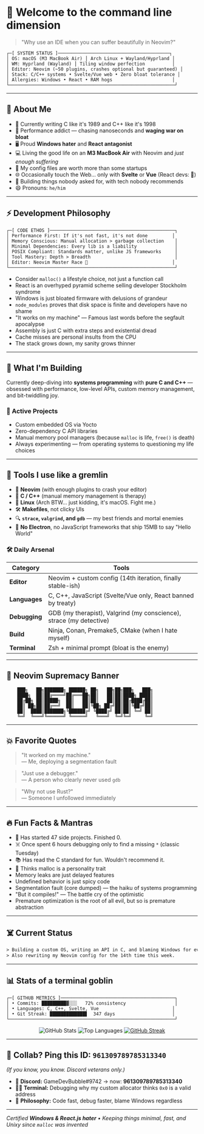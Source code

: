 # 👋 Welcome to the command line dimension
> "Why use an IDE when you can suffer beautifully in Neovim?"

```
┌─[ SYSTEM STATUS ]─────────────────────────────────────────┐
│ OS: macOS (M3 MacBook Air) ⎪ Arch Linux + Wayland/Hyprland │
│ WM: Hyprland (Wayland) ⎪ Tiling window perfection          │
│ Editor: Neovim (~50 plugins, crashes optional but guaranteed) │
│ Stack: C/C++ systems • Svelte/Vue web • Zero bloat tolerance │
│ Allergies: Windows • React • RAM hogs                      │
└─────────────────────────────────────────────────────────────┘
```

---

## 🧠 About Me

- 🧵 Currently writing C like it's 1989 and C++ like it's 1998
- 🚀 Performance addict — chasing nanoseconds and **waging war on bloat**
- 🖥️ Proud **Windows hater** and **React antagonist**
- 💻 Living the good life on an **M3 MacBook Air** with Neovim and *just enough suffering*
- 🧼 My config files are worth more than some startups
- 🌐 Occasionally touch the Web… only with **Svelte** or **Vue** (React devs: 🫣)
- 🧪 Building things nobody asked for, with tech nobody recommends
- 😄 Pronouns: `he/him`

---

## ⚡ Development Philosophy

```
┌─[ CODE ETHOS ]──────────────────────────────────────────────┐
│ Performance First: If it's not fast, it's not done         │
│ Memory Conscious: Manual allocation > garbage collection    │
│ Minimal Dependencies: Every lib is a liability              │
│ POSIX Compliant: Standards matter, unlike JS frameworks     │
│ Tool Mastery: Depth > Breadth                               │
│ Editor: Neovim Master Race 🧠                               │
└─────────────────────────────────────────────────────────────┘
```

* Consider `malloc()` a lifestyle choice, not just a function call
* React is an overhyped pyramid scheme selling developer Stockholm syndrome
* Windows is just bloated firmware with delusions of grandeur
* `node_modules` proves that disk space is finite and developers have no shame
* "It works on my machine" — Famous last words before the segfault apocalypse
* Assembly is just C with extra steps and existential dread
* Cache misses are personal insults from the CPU
* The stack grows down, my sanity grows thinner

---

## 🚀 What I'm Building

Currently deep-diving into **systems programming** with **pure C and C++** — obsessed with performance, low-level APIs, custom memory management, and bit-twiddling joy.

### 🔨 Active Projects

* Custom embedded OS via Yocto
* Zero-dependency C API libraries
* Manual memory pool managers (because `malloc` is life, `free()` is death)
* Always experimenting — from operating systems to questioning my life choices

---

## 🔧 Tools I use like a gremlin

- 🦾 **Neovim** (with enough plugins to crash your editor)
- 🧱 **C / C++** (manual memory management is therapy)
- 🐧 **Linux** (Arch BTW... just kidding, it's macOS. Fight me.)
- 🛠️ **Makefiles**, not clicky UIs
- 🔍 **`strace`, `valgrind`, and `gdb`** — my best friends and mortal enemies
- 🚫 **No Electron**, no JavaScript frameworks that ship 15MB to say "Hello World"

### 🛠️ Daily Arsenal

| Category      | Tools                                                               |
| ------------- | ------------------------------------------------------------------- |
| **Editor**    | Neovim + custom config (14th iteration, finally stable-ish)         |
| **Languages** | C, C++, JavaScript (Svelte/Vue only, React banned by treaty)        |
| **Debugging** | GDB (my therapist), Valgrind (my conscience), strace (my detective) |
| **Build**     | Ninja, Conan, Premake5, CMake (when I hate myself)                  |
| **Terminal**  | Zsh + minimal prompt (bloat is the enemy)                           |

---

## 🎯 Neovim Supremacy Banner

```
    ███╗   ██╗███████╗ ██████╗ ██╗   ██╗██╗███╗   ███╗
    ████╗  ██║██╔════╝██╔═══██╗██║   ██║██║████╗ ████║
    ██╔██╗ ██║█████╗  ██║   ██║██║   ██║██║██╔████╔██║
    ██║ ██╗██║██╔══╝  ██║   ██║╚██╗ ██╔╝██║██║╚██╔╝██║
    ██║  ████║███████╗╚██████╔╝ ╚████╔╝ ██║██║ ╚═╝ ██║
    ╚═╝  ╚═══╝╚══════╝ ╚═════╝   ╚═══╝  ╚═╝╚═╝     ╚═╝
```

---

## 💥 Favorite Quotes

> "It worked on my machine."  
> — Me, deploying a segmentation fault

> "Just use a debugger."  
> — A person who clearly never used `gdb`

> "Why not use Rust?"  
> — Someone I unfollowed immediately

---

## 🔥 Fun Facts & Mantras

* 🤡 Has started 47 side projects. Finished 0.
* ☠️ Once spent 6 hours debugging only to find a missing `*` (classic Tuesday)
* 📚 Has read the C standard for fun. Wouldn't recommend it.
* 💾 Thinks malloc is a personality trait
* Memory leaks are just delayed features
* Undefined behavior is just spicy code
* Segmentation fault (core dumped) — the haiku of systems programming
* "But it compiles!" — The battle cry of the optimistic
* Premature optimization is the root of all evil, but so is premature abstraction

---

## ☠️ Current Status

```txt
> Building a custom OS, writing an API in C, and blaming Windows for everything.
> Also rewriting my Neovim config for the 14th time this week.
```

---

## 📊 Stats of a terminal goblin

```
┌─[ GITHUB METRICS ]──────────────────────────────────────────┐
│ • Commits: █████████▓░░░   72% consistency                  │
│ • Languages: C, C++, Svelte, Vue                           │
│ • Git Streak: █████████████▋  347 days                     │
└─────────────────────────────────────────────────────────────┘
```

<div align="center">
  <img src="https://github-readme-stats.vercel.app/api?username=AbsurdlyUnique&theme=transparent&show_icons=true&hide_border=true" alt="GitHub Stats" />
  <img src="https://github-readme-stats.vercel.app/api/top-langs/?username=AbsurdlyUnique&theme=transparent&hide_border=true" alt="Top Languages" />
  <a href="https://git.io/streak-stats">
    <img src="https://streak-stats.demolab.com?user=AbsurdlyUnique&theme=transparent&hide_border=true&date_format=M%20j%5B%2C%20Y%5D" alt="GitHub Streak" />
  </a>
</div>

---

## 🤝 Collab? Ping this ID: `961309789785313340`  
*(If you know, you know. Discord veterans only.)*

* 💬 **Discord:** GameDevBubble#9742 → now: **961309789785313340**
* 🧑‍💻 **Terminal:** Debugging why my custom allocator thinks `0x0` is a valid address
* 🧠 **Philosophy:** Code fast, debug faster, blame Windows regardless

---

*Certified **Windows & React.js hater** • Keeping things minimal, fast, and Unixy since `malloc` was invented*

<!---
AbsurdlyUnique/AbsurdlyUnique is a ✨ special ✨ repository because its `README.md` (this file) appears on your GitHub profile.
You can click the Preview link to take a look at your changes.
--->
